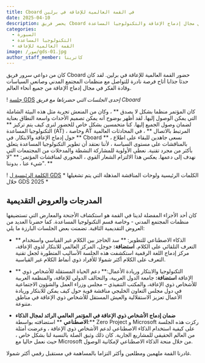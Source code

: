 ```yaml
---
title: Cboard في القمة العالمية للإعاقة في برلين
date: 2025-04-10
description: يحضر فريق Cboard القمة العالمية للإعاقة في برلين للتواصل مع الآخرين في مجال إدماج الإعاقة والتكنولوجيا المساعدة.
categories:
  - السبورة
  - التكنولوجيا المساعدة
  - القمة العالمية للإعاقة
image: /صور/gds-01.jpg
author_staff_member: كاترينا
---
```


كان من دواعي سرور فريق Cboard حضور القمة العالمية للإعاقة في برلين. لقد كان حدثا جذابا أتاح فرصة نادرة للتواصل مع منظمات المجتمع المدني وصانعي السياسات وقادة الفكر في مجال إدماج الإعاقة من جميع أنحاء العالم.

! [جلسة GDS](/images/gds-02.jpg) _إحدى الجلسات التي حضرناها مع فريق Cboard_

كان المؤتمر منظما بشكل لا يصدق \*\* ، وكان من المنعش تجربة مثل هذه البيئة الشاملة التي يمكن الوصول إليها. لقد أظهر بوضوح أنه يمكن تصميم الأحداث واسعة النطاق بعناية لضمان وصول الجميع إليها.
كنا متحمسين بشكل خاص للحضور لنرى كيف يتم تركيز \*\* التكنولوجيا المساعدة (AT) ، وخاصة AT المرتبط بالاتصال \*\* ، في المحادثات العالمية حول إدماج الإعاقة والابتكار. في \*\* Cboard \*\* ، نسعى جاهدين للبقاء على اطلاع بالمناقشات على مستوى السياسة ، لأننا نعتقد أن تطوير التكنولوجيا المساعدة يتعلق بأكثر من مجرد تقنية. نعطي الأولوية للمشاركة النشطة والمدخلات من المجتمعات التي نهدف إلى دعمها.
يعكس هذا الالتزام الشعار القوي ، المحوري لمناقشات المؤتمر: \*\* "لا شيء عنا ، بدوننا". \*\*

! [الكلمة الرئيسية ل GDS](/images/gds-03.jpg) \* الكلمات الرئيسية ولوحات المناقشة المذهلة التي يتم تشغيلها خلال GDS 2025 \*

## المدرجات والعروض التقديمية

كان أحد الأجزاء المفضلة لدينا في القمة هو استكشاف الأجنحة والمعارض التي تستضيفها منظمات المجتمع المدني - وخاصة قسم التكنولوجيا المساعدة.
كما حضرنا العديد من العروض التقديمية الثاقبة. تضمنت بعض الجلسات البارزة ما يلي:

- \*\* الذكاء الاصطناعي للتطوير: \*\* سد الحاجز بين الكلام غير القياسي واستخدام التعرف التلقائي على الكلام.
 **استضافة:** جوجل، المركز العالمي للابتكار لذوي الإعاقة، مركز إدماج اللغة الرقمية
 استكشفت هذه الجلسة الأساليب المتطورة لجعل تقنية التعرف على الكلام أكثر شمولا للأفراد ذوي أنماط الكلام غير القياسية.

- \*\* التكنولوجيا والابتكار وريادة الأعمال:\*\* دعم الحياة المستقلة للأشخاص ذوي الإعاقة
 **استضافة:** جامعة الدول العربية، والتحالف الدولي للإعاقة، والمنظمة العربية للأشخاص ذوي الإعاقة، والمكتب التنفيذي – مجلس وزراء العمل والشؤون الاجتماعية في دول مجلس التعاون الخليجي
 مناقشة قوية حول كيف يمكن للابتكار وريادة الأعمال تعزيز الاستقلالية والعيش المستقل للأشخاص ذوي الإعاقة في مناطق متنوعة.

- **ضمان إدماج الأشخاص ذوي الإعاقة في المؤتمر العالمي الرائد لمجال الذكاء الاصطناعي**
 \*\* استضافته بواسطة:\*\* Zero Project و Microsoft
 ركزت هذه الجلسة على كيفية استخدام الذكاء الاصطناعي لدعم الأشخاص ذوي الإعاقة ، وعرضت أمثلة من العالم الحقيقي للمشاريع الجارية. كان ذلك وثيق الصلة بالنسبة لنا بشكل خاص ، حيث نعمل حاليا مع Microsoft من خلال منحة الذكاء الاصطناعي لإمكانية الوصول.

غادرنا القمة ملهمين ومطلعين وأكثر التزاما بالمساهمة في مستقبل رقمي أكثر شمولا.
